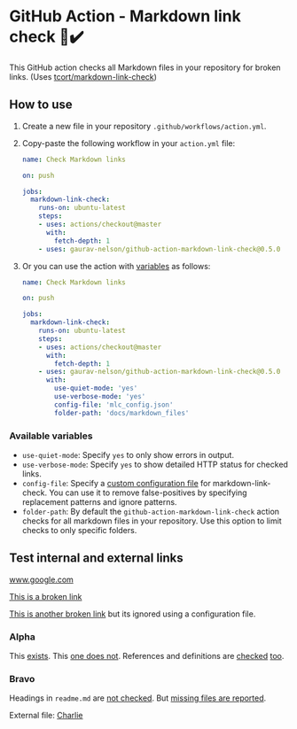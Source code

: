# GitHub Action - Markdown link check 🔗✔️
This GitHub action checks all Markdown files in your repository for broken links. (Uses [tcort/markdown-link-check](https://github.com/tcort/markdown-link-check))

## How to use
1. Create a new file in your repository `.github/workflows/action.yml`.
1. Copy-paste the following workflow in your `action.yml` file:

   ```yml
   name: Check Markdown links
   
   on: push
   
   jobs:
     markdown-link-check:
       runs-on: ubuntu-latest
       steps:
       - uses: actions/checkout@master
         with:
           fetch-depth: 1
       - uses: gaurav-nelson/github-action-markdown-link-check@0.5.0
   ```
1. Or you can use the action with [variables](#available-variables) as follows:

   ```yml
   name: Check Markdown links
   
   on: push
   
   jobs:
     markdown-link-check:
       runs-on: ubuntu-latest
       steps:
       - uses: actions/checkout@master
         with:
           fetch-depth: 1
       - uses: gaurav-nelson/github-action-markdown-link-check@0.5.0
         with:
           use-quiet-mode: 'yes'
           use-verbose-mode: 'yes'
           config-file: 'mlc_config.json'
           folder-path: 'docs/markdown_files'
   ```

### Available variables
 
- `use-quiet-mode`: Specify `yes` to only show errors in output.
- `use-verbose-mode`: Specify `yes` to show detailed HTTP status for checked links.
- `config-file`: Specify a [custom configuration
  file](https://github.com/tcort/markdown-link-check#config-file-format) for
  markdown-link-check. You can use it to remove false-positives by specifying
  replacement patterns and ignore patterns.
- `folder-path`: By default the `github-action-markdown-link-check` action
  checks for all markdown files in your repository. Use this option to limit
  checks to only specific folders.

## Test internal and external links

www.google.com

[This is a broken link](https://www.exampleexample.cox)

[This is another broken link](http://ignored-domain.com) but its ignored using a
configuration file. 

### Alpha

This [exists](#alpha).
This [one does not](#does-not).
References and definitions are [checked][alpha] [too][charlie].

### Bravo

Headings in `readme.md` are [not checked](readme.md#bravo).
But [missing files are reported](missing-example.js).

[alpha]: #alpha
[charlie]: #charlie

External file: [Charlie](./README2.md/#charlie)